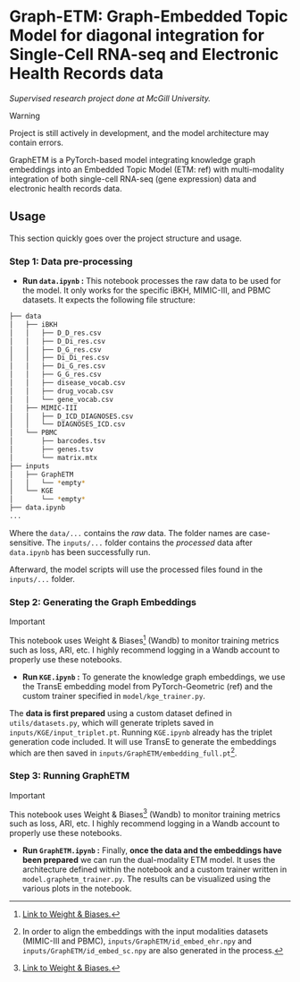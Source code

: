 # Graph-ETM: Graph-Embedded Topic Model for diagonal integration for Single-Cell RNA-seq and Electronic Health Records data

*Supervised research project done at McGill University.*

> [!WARNING]
> Project is still actively in development, and the model architecture may contain errors.

GraphETM is a PyTorch-based model integrating knowledge graph embeddings into an Embedded Topic Model (ETM: ref) with multi-modality integration of both single-cell RNA-seq (gene expression) data and electronic health records data.

## Usage
This section quickly goes over the project structure and usage.

### Step 1: Data pre-processing
- **Run `data.ipynb` :** This notebook processes the raw data to be used for the model. It only works for the specific iBKH, MIMIC-III, and PBMC datasets. It expects the following file structure:

```bash
├── data
│   ├── iBKH
│   │   ├── D_D_res.csv
│   │   ├── D_Di_res.csv
│   │   ├── D_G_res.csv
│   │   ├── Di_Di_res.csv
│   │   ├── Di_G_res.csv
│   │   ├── G_G_res.csv
│   │   ├── disease_vocab.csv
│   │   ├── drug_vocab.csv
│   │   └── gene_vocab.csv
│   ├── MIMIC-III
│   │   ├── D_ICD_DIAGNOSES.csv
│   │   └── DIAGNOSES_ICD.csv
│   └── PBMC
│       ├── barcodes.tsv
│       ├── genes.tsv
│       └── matrix.mtx
├── inputs
│   ├── GraphETM
│   │   └── *empty*
│   └── KGE
│       └── *empty*
├── data.ipynb
...
```
Where the `data/...` contains the *raw* data. The folder names are case-sensitive. The `inputs/...` folder contains the *processed* data after `data.ipynb` has been successfully run.

Afterward, the model scripts will use the processed files found in the `inputs/...` folder.

### Step 2: Generating the Graph Embeddings
> [!IMPORTANT]
> This notebook uses Weight & Biases[^1] (Wandb) to monitor training metrics such as loss, ARI, etc. I highly recommend logging in a Wandb account to properly use these notebooks.

- **Run `KGE.ipynb` :** To generate the knowledge graph embeddings, we use the TransE embedding model from PyTorch-Geometric (ref) and the custom trainer specified in `model/kge_trainer.py`.

The **data is first prepared** using a custom dataset defined in `utils/datasets.py`, which will generate triplets saved in `inputs/KGE/input_triplet.pt`. Running `KGE.ipynb` already has the triplet generation code included. It will use TransE to generate the embeddings which are then saved in `inputs/GraphETM/embedding_full.pt`[^2].

[^1]: [Link to Weight & Biases.](https://wandb.ai/site/)

[^2]: In order to align the embeddings with the input modalities datasets (MIMIC-III and PBMC), `inputs/GraphETM/id_embed_ehr.npy` and `inputs/GraphETM/id_embed_sc.npy` are also generated in the process.

### Step 3: Running GraphETM
> [!IMPORTANT]
> This notebook uses Weight & Biases[^1] (Wandb) to monitor training metrics such as loss, ARI, etc. I highly recommend logging in a Wandb account to properly use these notebooks.

- **Run `GraphETM.ipynb` :** Finally, **once the data and the embeddings have been prepared** we can run the dual-modality ETM model. It uses the architecture defined within the notebook and a custom trainer written in `model.graphetm_trainer.py`. The results can be visualized using the various plots in the notebook.